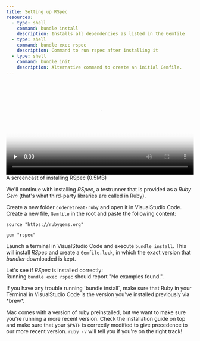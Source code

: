 ```yaml
---
title: Setting up RSpec
resources:
  - type: shell
    command: bundle install
    description: Installs all dependencies as listed in the Gemfile
  - type: shell
    command: bundle exec rspec
    description: Command to run rspec after installing it
  - type: shell
    command: bundle init
    description: Alternative command to create an initial Gemfile.
---
```


<video 
  width="100%" 
  controls 
  class="my-2 drop-shadow-small" 
  preload="none"
  poster="{% link getting-started/guides/macosx-vscode-ruby-1-setup-rspec.mp4.thumb.jpg %}"
  src="{% link getting-started/guides/macosx-vscode-ruby-1-setup-rspec.mp4 %}"></video>
<span class="text-center d-block small">A screencast of installing RSpec (0.5MB)</span>

We'll continue with installing *RSpec*, a testrunner that is provided as a *Ruby Gem* (that's what third-party libraries are called in Ruby).

Create a new folder `coderetreat-ruby` and open it in VisualStudio Code. Create a new file, `Gemfile` in the root and paste the following content:

```
source "https://rubygems.org"

gem "rspec"
```

Launch a terminal in VisualStudio Code and execute `bundle install`. This will install *RSpec* and create a `Gemfile.lock`, in which the exact version that *bundler* downloaded is kept. 

Let's see if *RSpec* is installed correctly:  
Running `bundle exec rspec` should report "No examples found.".

<div class="advice" markdown="1">
If you have any trouble running `bundle install`, make sure that Ruby in your Terminal in VisualStudio Code is the version you've installed previously via *brew*.

Mac comes with a version of ruby preinstalled, but we want to make sure you're running a more recent version. Check the installation guide on top and make sure that your `$PATH` is correctly modified to give precedence to our more recent version. `ruby -v` will tell you if you're on the right track!
</div>

